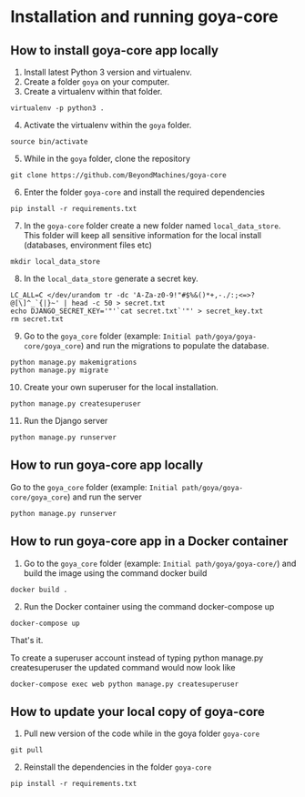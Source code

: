 # Installation and running goya-core 

## How to install goya-core app locally
1. Install latest Python 3 version and virtualenv.
2. Create a folder `goya` on your computer. 
3. Create a virtualenv within that folder. 
```
virtualenv -p python3 .
```
4. Activate the virtualenv within the `goya` folder.
```
source bin/activate
```
5. While in the `goya` folder, clone the repository
```
git clone https://github.com/BeyondMachines/goya-core
```
6. Enter the folder `goya-core` and install the required dependencies
```
pip install -r requirements.txt
```
7. In the `goya-core` folder create a new folder named `local_data_store`. This folder will keep all sensitive information for the local install (databases, environment files etc)
```
mkdir local_data_store
```
8. In the `local_data_store` generate a secret key.
```
LC_ALL=C </dev/urandom tr -dc 'A-Za-z0-9!"#$%&()*+,-./:;<=>?@[\]^_`{|}~' | head -c 50 > secret.txt
echo DJANGO_SECRET_KEY='"'`cat secret.txt`'"' > secret_key.txt
rm secret.txt
```
9. Go to the `goya_core` folder (example: `Initial path/goya/goya-core/goya_core`) and run the migrations to populate the database.
```
python manage.py makemigrations
python manage.py migrate
```
10. Create your own superuser for the local installation. 
```
python manage.py createsuperuser
```
11. Run the Django server
```
python manage.py runserver
```

## How to run goya-core app locally
Go to the `goya_core` folder (example: `Initial path/goya/goya-core/goya_core`) and run the server
```
python manage.py runserver
```

## How to run goya-core app in a Docker container
1. Go to the `goya_core` folder (example: `Initial path/goya/goya-core/`) and build the image using the command docker build
```
docker build .
```
2. Run the Docker container using the command docker-compose up

```
docker-compose up
```

That's it. 

To create a superuser account instead of typing python manage.py createsuperuser the updated command would now look like 
```
docker-compose exec web python manage.py createsuperuser
```

## How to update your local copy of goya-core
1. Pull new version of the code while in the goya folder `goya-core`
```
git pull
```

2. Reinstall the dependencies in the folder `goya-core` 
```
pip install -r requirements.txt
```